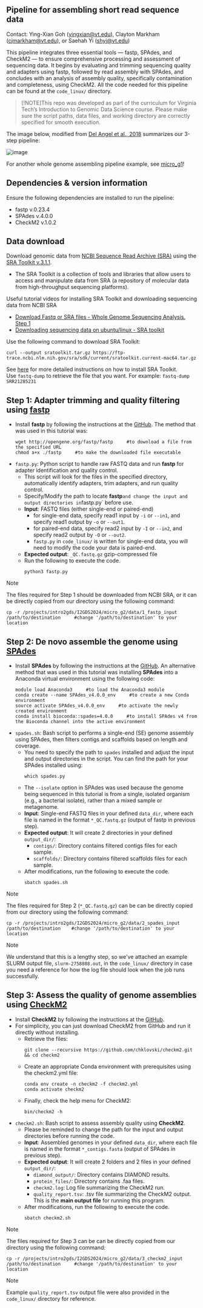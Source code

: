 ## Pipeline for assembling short read sequence data

Contact: Ying-Xian Goh (yingxian@vt.edu), Clayton Markham (cjmarkham@vt.edu), or Saehah Yi (shyi@vt.edu)

This pipeline integrates three essential tools — fastp, SPAdes, and CheckM2 — to ensure comprehensive processing and assessment of sequencing data. It begins by evaluating and trimming sequencing quality and adapters using fastp, followed by read assembly with SPAdes, and concludes with an analysis of assembly quality, specifically contamination and completeness, using CheckM2. All the code needed for this pipeline can be found at the `code_linux/` directory.

> [!NOTE]This repo was developed as part of the curriculum for Virginia Tech’s Introduction to Genomic Data Science course. Please make sure the script paths, data files, and working directory are correctly specified for smooth execution.

The image below, modified from [Del Angel et al., 2018](https://f1000research.com/articles/7-148/v1) summarizes our 3-step pipeline:

![image](https://github.com/user-attachments/assets/8ccd585f-a9e8-4cca-9413-2e154410c557)

For another whole genome assembling pipeline example, see [micro_g1](https://github.com/LiLabAtVT/I2GDS2024/tree/main/micro_g1)!

## Dependencies & version information
Ensure the following dependencies are installed to run the pipeline:
- fastp v.0.23.4
- SPAdes v.4.0.0
- CheckM2 v.1.0.2

## Data download
Download genomic data from [NCBI Sequence Read Archive (SRA)](https://www.ncbi.nlm.nih.gov/sra) using the [SRA Toolkit v.3.1.1](https://github.com/ncbi/sra-tools).
- The SRA Toolkit is a collection of tools and libraries that allow users to access and manipulate data from SRA (a repository of molecular data from high-throughput sequencing platforms).

Useful tutorial videos for installing SRA Toolkit and downloading sequencing data from NCBI SRA
- [Download Fastq or SRA files - Whole Genome Sequencing Analysis. Step 1](https://www.youtube.com/watch?v=dZGf8D2WO44)
- [Downloading sequencing data on ubuntu/linux - SRA toolkit](https://www.youtube.com/watch?v=E1n-Z2HDAD0)

Use the following command to download SRA Toolkit:
```
curl --output sratoolkit.tar.gz https://ftp-trace.ncbi.nlm.nih.gov/sra/sdk/current/sratoolkit.current-mac64.tar.gz
```
See [here](https://github.com/ncbi/sra-tools/wiki/02.-Installing-SRA-Toolkit) for more detailed instructions on how to install SRA Toolkit.\
Use `fastq-dump` <SRR-of-interest> to retrieve the file that you want. For example: `fastq-dump SRR21285231`

## Step 1: Adapter trimming and quality filtering using [fastp](https://doi.org/10.1093/bioinformatics/bty560)
- Install **fastp** by following the instructions at the [GitHub](https://github.com/OpenGene/fastp). The method that was used in this tutorial was:
  ```
  wget http://opengene.org/fastp/fastp     #to download a file from the specified URL
  chmod a+x ./fastp     #to make the downloaded file executable
  ```
- `fastp.py`: Python script to handle raw FASTQ data and run **fastp** for adapter identification and quality control.
    - This script will look for the files in the specified directory, automatically identify adapters, trim adapters, and run quality control.
    - Specify/Modify the path to locate **fastp**` and change the input and output directories in `fastp.py` before use.
  - **Input**: FASTQ files (either single-end or paired-end)
    - for single-end data, specify read1 input by `-i` or `--in1`, and specify read1 output by `-o` or `--out1`.
    - for paired-end data, specify read2 input by `-I` or `--in2`, and specify read2 output by `-O` or `--out2`.
    - `fastp.py` in `code_linux/` is written for single-end data, you will need to modify the code your data is paired-end.
  - **Expected output**: `_QC.fastq.gz` gzip-compressed file
  - Run the following to execute the code.
    ```
    python3 fastp.py
    ```
> [!NOTE]
> The files required for Step 1 should be downloaded from NCBI SRA, or it can be directly copied from our directory using the following command:
> ```
> cp -r /projects/intro2gds/I2GDS2024/micro_g2/data/1_fastp_input /path/to/destination     #change '/path/to/destination' to your location
> ```

## Step 2: De novo assemble the genome using [SPAdes](https://doi.org/10.1002/cpbi.102)
- Install **SPAdes** by following the instructions at the [GitHub](https://github.com/ablab/spades). An alternative method that was used in this tutorial was installing **SPAdes** into a Anaconda virtual environment using the following code:
  ```
  module load Anaconda3     #to load the Anaconda3 module
  conda create --name SPAdes_v4.0.0_env     #to create a new Conda environment
  source activate SPAdes_v4.0.0_env     #to activate the newly created environment
  conda install bioconda::spades=4.0.0     #to install SPAdes v4 from the Bioconda channel into the active environment
  ```
- `spades.sh`: Bash script to performs a single-end (SE) genome assembly using SPAdes, then filters contigs and scaffolds based on length and coverage.
  - You need to specify the path to `spades` installed and adjust the input and output directories in the script. You can find the path for your SPAdes installed using:
    ```
    which spades.py
    ```
  - The `--isolate` option in SPAdes was used because the genome being sequenced in this tutorial is from a single, isolated organism (e.g., a bacterial isolate), rather than a mixed sample or metagenome.
  - **Input**: Single-end FASTQ files in your defined `data_dir`, where each file is named in the format `*_QC.fastq.gz` (output of fastp in previous step).
  - **Expected output**: It will create 2 directories in your defined `output_dir/`:
    - `contigs/`: Directory contains filtered contigs files for each sample.
    - `scaffolds/`: Directory contains filtered scaffolds files for each sample.
  - After modifications, run the following to execute the code.
    ```
    sbatch spades.sh
    ```
> [!NOTE]
> The files required for Step 2 (`*_QC.fastq.gz`) can be can be directly copied from our directory using the following command:
> ```
> cp -r /projects/intro2gds/I2GDS2024/micro_g2/data/2_spades_input /path/to/destination    #change '/path/to/destination' to your location
> ```

> [!NOTE]
> We understand that this is a lengthy step, so we've attached an example SLURM output file, `slurm-2758888.out`, in the `code_linux/` directory in case you need a reference for how the log file should look when the job runs successfully.   

## Step 3: Assess the quality of genome assemblies using [CheckM2](https://doi.org/10.1038/s41592-023-01940-w)
- Install **CheckM2** by following the instructions at the [GitHub](https://github.com/chklovski/CheckM2).
- For simplicity, you can just download CheckM2 from GitHub and run it directly without installing.
  - Retrieve the files:
    ```
    git clone --recursive https://github.com/chklovski/checkm2.git && cd checkm2
    ```
  - Create an appropriate Conda environment with prerequisites using the checkm2.yml file:
    ```
    conda env create -n checkm2 -f checkm2.yml
    conda activate checkm2
    ```
  - Finally, check the help menu for CheckM2:
    ```
    bin/checkm2 -h
    ```
- `checkm2.sh`: Bash script to assess assembly quality using **CheckM2**.
  - Please be reminded to change the path for the input and output directories before running the code. 
  - **Input**: Assembled genomes in your defined `data_dir`, where each file is named in the format `*_contigs.fasta` (output of SPAdes in previous step).
  - **Expected output**: It will create 2 folders and 2 files in your defined `output_dir/`:
    - `diamond_output/`: Directory contains DIAMOND results.
    - `protein_files/`: Directory contains .faa files.
    - `checkm2.log`: Log file summarizing the CheckM2 run.
    - `quality_report.tsv`: .tsv file summarizing the CheckM2 output. This is the **main output file** for running this program.
  - After modifications, run the following to execute the code.
    ```
    sbatch checkm2.sh
    ```
> [!NOTE]
> The files required for Step 3 can be can be directly copied from our directory using the following command:
> ```
> cp -r /projects/intro2gds/I2GDS2024/micro_g2/data/3_checkm2_input /path/to/destination     #change '/path/to/destination' to your location
> ```

> [!NOTE]
> Example `quality_report.tsv` output file were also provided in the `code_linux/` directory for reference.
